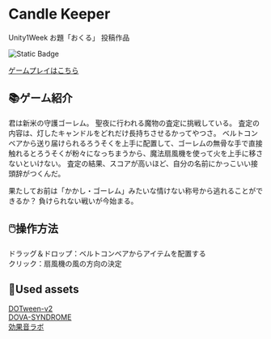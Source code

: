# Candle Keeper
Unity1Week お題「おくる」 投稿作品

![Static Badge](https://img.shields.io/badge/unity-2022.3.14f1-white?logo=unity)

[ゲームプレイはこちら](https://unityroom.com/games/candle_keeper)

## 📚ゲーム紹介
君は新米の守護ゴーレム。
聖夜に行われる魔物の査定に挑戦している。
査定の内容は、灯したキャンドルをどれだけ長持ちさせるかってやつさ。
ベルトコンベアから送り届けられるろうそくを上手に配置して、ゴーレムの無骨な手で直接触れるとろうそくが粉々になっちまうから、魔法扇風機を使って火を上手に移さないといけない。
査定の結果、スコアが高いほど、自分の名前にかっこいい接頭辞がつくんだ。

果たしてお前は「かかし・ゴーレム」みたいな情けない称号から逃れることができるか？ 
負けられない戦いが今始まる。

## 🖱️操作方法
ドラッグ＆ドロップ：ベルトコンベアからアイテムを配置する  
クリック：扇風機の風の方向の決定

## 🎁Used assets
[DOTween-v2](https://assetstore.unity.com/packages/tools/animation/dotween-hotween-v2-27676?locale=ja-JP)  
[DOVA-SYNDROME](https://dova-s.jp/)  
[効果音ラボ](https://soundeffect-lab.info/)
